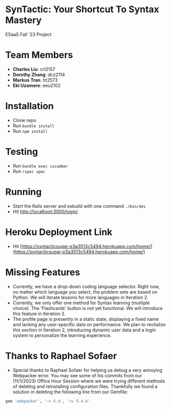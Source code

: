 # SynTactic: Your Shortcut To Syntax Mastery
ESaaS Fall '23 Project

# Team Members

- **Charles Liu**: crl2157
- **Dorothy Zhang**: dcz2114
- **Markus Tran**: ht2573
- **Eki Uzamere**: eeu2102

# Installation

- Clone repo
- Run `bundle install`
- Run `npm install`

# Testing

- Run `bundle exec cucumber`
- Run `rspec spec`

# Running

- Start the Rails server and esbuild with one command `./bin/dev`
- Hit [http://localhost:3000/login/](http://localhost:3000/home/)

# Heroku Deployment Link

- Hit [https://syntacticsugar-e3a3513c5494.herokuapp.com/home/](https://syntacticsugar-e3a3513c5494.herokuapp.com/home/)

# Missing Features

- Currently, we have a drop-down coding language selector. Right now, no matter which language you select, the problem sets are based on Python. We will iterate lessons for more languages in Iteration 2.
- Currently, we only offer one method for Syntax learning (multiple choice). The 'Flashcards' button is not yet functional. We will introduce this feature in Iteration 2.
- The profile page is presently in a static state, displaying a fixed name and lacking any user-specific data on performance. We plan to revitalize this section in Iteration 2, introducing dynamic user data and a login system to personalize the learning experience.

# Thanks to Raphael Sofaer

- Special thanks to Raphael Sofaer for helping us debug a very annoying Webpacker error. You may see some of his commits from our (11/1/2023) Office Hour Session where we were trying different methods of deleting and reinstalling configuration files. Thankfully we found a solution in deleting the following line from our Gemfile: 

```ruby
gem 'webpacker', '~> 5.4', '>= 5.4.4'
```
